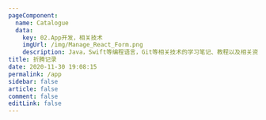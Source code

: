 ```yaml
---
pageComponent: 
  name: Catalogue
  data: 
    key: 02.App开发，相关技术
    imgUrl: /img/Manage_React_Form.png
    description: Java，Swift等编程语言，Git等相关技术的学习笔记、教程以及相关资源分享
title: 折腾记录
date: 2020-11-30 19:08:15
permalink: /app
sidebar: false
article: false
comment: false
editLink: false
---
```


